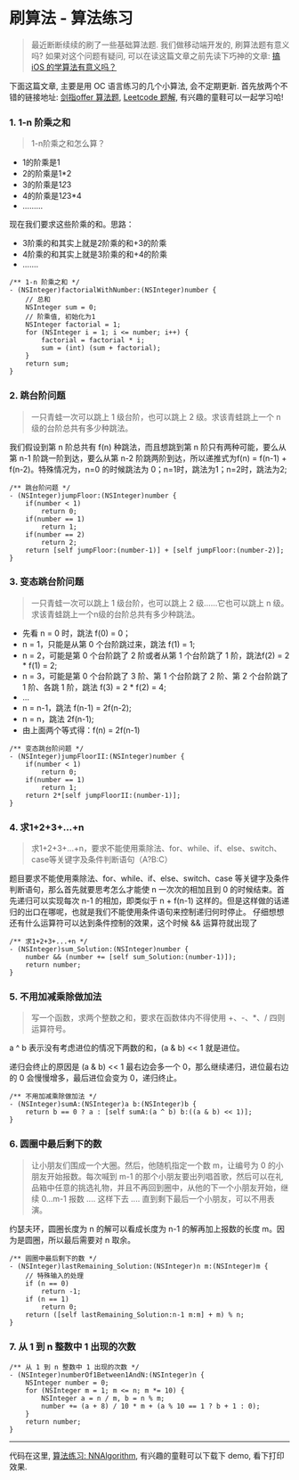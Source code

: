 # 刷算法 - 算法练习

> 最近断断续续的刷了一些基础算法题. 我们做移动端开发的, 刷算法题有意义吗? 如果对这个问题有疑问, 可以在读这篇文章之前先读下巧神的文章: [搞 iOS 的学算法有意义吗？](https://link.jianshu.com?t=http%3A%2F%2Fchuansong.me%2Fn%2F1331276728735)



下面这篇文章, 主要是用 OC 语言练习的几个小算法, 会不定期更新. 首先放两个不错的链接地址: [剑指offer 算法题](https://github.com/CyC2018/Interview-Notebook/blob/master/notes/剑指%20offer%20题解.md), [Leetcode 题解](https://github.com/CyC2018/Interview-Notebook/blob/master/notes/Leetcode%20题解.md), 有兴趣的童鞋可以一起学习哈!

### 1. 1-n 阶乘之和
> 1-n阶乘之和怎么算？

- 1的阶乘是1
- 2的阶乘是1*2
- 3的阶乘是1*2*3
- 4的阶乘是1*2*3*4
- .........

现在我们要求这些阶乘的和。思路：

- 3阶乘的和其实上就是2阶乘的和+3的阶乘
- 4阶乘的和其实上就是3阶乘的和+4的阶乘
- .......

```
/** 1-n 阶乘之和 */
- (NSInteger)factorialWithNumber:(NSInteger)number {
    // 总和
    NSInteger sum = 0;
    // 阶乘值, 初始化为1
    NSInteger factorial = 1;
    for (NSInteger i = 1; i <= number; i++) {
        factorial = factorial * i;
        sum = (int) (sum + factorial);
    }
    return sum;
}
```

### 2. 跳台阶问题
> 一只青蛙一次可以跳上 1 级台阶，也可以跳上 2 级。求该青蛙跳上一个 n 级的台阶总共有多少种跳法。

我们假设到第 n 阶总共有 f(n) 种跳法，而且想跳到第 n 阶只有两种可能，要么从第 n-1 阶跳一阶到达，要么从第 n-2 阶跳两阶到达，所以递推式为f(n) = f(n-1) + f(n-2)。特殊情况为，n=0 的时候跳法为 0；n=1时，跳法为1；n=2时，跳法为2;


```
/** 跳台阶问题 */
- (NSInteger)jumpFloor:(NSInteger)number {
    if(number < 1)
        return 0;
    if(number == 1)
        return 1;
    if(number == 2)
        return 2;
    return [self jumpFloor:(number-1)] + [self jumpFloor:(number-2)];
}
```

### 3. 变态跳台阶问题

> 一只青蛙一次可以跳上 1 级台阶，也可以跳上 2 级……它也可以跳上 n 级。求该青蛙跳上一个n级的台阶总共有多少种跳法。


- 先看 n = 0 时，跳法 f(0) = 0；
- n = 1，只能是从第 0 个台阶跳过来，跳法 f(1) = 1;
- n = 2，可能是第 0 个台阶跳了 2 阶或者从第 1 个台阶跳了 1 阶，跳法f(2) = 2 * f(1) = 2;
- n = 3，可能是第 0 个台阶跳了 3 阶、第 1 个台阶跳了 2 阶、第 2 个台阶跳了 1 阶、各跳 1 阶，跳法 f(3) = 2 * f(2) = 4;
- ...
- n = n-1，跳法 f(n-1) = 2f(n-2);
- n = n，跳法 2f(n-1);
- 由上面两个等式得：f(n) = 2f(n-1)

```
/** 变态跳台阶问题 */
- (NSInteger)jumpFloorII:(NSInteger)number {
    if(number < 1)
        return 0;
    if(number == 1)
        return 1;
    return 2*[self jumpFloorII:(number-1)];
}
```

### 4. 求1+2+3+...+n
> 求1+2+3+...+n，要求不能使用乘除法、for、while、if、else、switch、case等关键字及条件判断语句（A?B:C）

题目要求不能使用乘除法、for、while、if、else、switch、case 等关键字及条件判断语句，那么首先就要思考怎么才能使 n 一次次的相加且到 0 的时候结束。首先递归可以实现每次 n-1 的相加，即类似于 n + f(n-1) 这样的。但是这样做的话递归的出口在哪呢，也就是我们不能使用条件语句来控制递归何时停止。
仔细想想还有什么运算符可以达到条件控制的效果，这个时候 && 运算符就出现了

```
/** 求1+2+3+...+n */
- (NSInteger)sum_Solution:(NSInteger)number {
    number && (number += [self sum_Solution:(number-1)]);
    return number;
}
```

### 5. 不用加减乘除做加法

> 写一个函数，求两个整数之和，要求在函数体内不得使用 +、-、*、/ 四则运算符号。

a ^ b 表示没有考虑进位的情况下两数的和，(a & b) << 1 就是进位。

递归会终止的原因是 (a & b) << 1 最右边会多一个 0，那么继续递归，进位最右边的 0 会慢慢增多，最后进位会变为 0，递归终止。

```
/** 不用加减乘除做加法 */
- (NSInteger)sumA:(NSInteger)a b:(NSInteger)b {
    return b == 0 ? a : [self sumA:(a ^ b) b:((a & b) << 1)];
}
```

### 6. 圆圈中最后剩下的数

> 让小朋友们围成一个大圈。然后，他随机指定一个数 m，让编号为 0 的小朋友开始报数。每次喊到 m-1 的那个小朋友要出列唱首歌，然后可以在礼品箱中任意的挑选礼物，并且不再回到圈中，从他的下一个小朋友开始，继续 0...m-1 报数 .... 这样下去 .... 直到剩下最后一个小朋友，可以不用表演。

约瑟夫环，圆圈长度为 n 的解可以看成长度为 n-1 的解再加上报数的长度 m。因为是圆圈，所以最后需要对 n 取余。

```
/** 圆圈中最后剩下的数 */
- (NSInteger)lastRemaining_Solution:(NSInteger)n m:(NSInteger)m {
    // 特殊输入的处理
    if (n == 0)
        return -1;
    if (n == 1)
        return 0;
    return ([self lastRemaining_Solution:n-1 m:m] + m) % n;
}
```

### 7. 从 1 到 n 整数中 1 出现的次数

```
/** 从 1 到 n 整数中 1 出现的次数 */
- (NSInteger)numberOf1Between1AndN:(NSInteger)n {
    NSInteger number = 0;
    for (NSInteger m = 1; m <= n; m *= 10) {
        NSInteger a = n / m, b = n % m;
        number += (a + 8) / 10 * m + (a % 10 == 1 ? b + 1 : 0);
    }
    return number;
}
```


--- 

代码在这里, [算法练习: NNAlgorithm](https://github.com/liuzhongning/NNLearn/tree/master/003.%20NNAlgorithm), 有兴趣的童鞋可以下载下 demo, 看下打印效果.